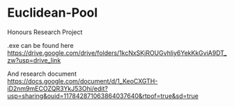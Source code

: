 # Euclidean-Pool
Honours Research Project

.exe can be found here
https://drive.google.com/drive/folders/1kcNxSKjROUGvhliy6YekKkGviA9DT_zw?usp=drive_link

And research document 
https://docs.google.com/document/d/1_KeoCXGTH-iD2nm9mECOZQR3YkJ53Ohi/edit?usp=sharing&ouid=117842871063864037640&rtpof=true&sd=true

